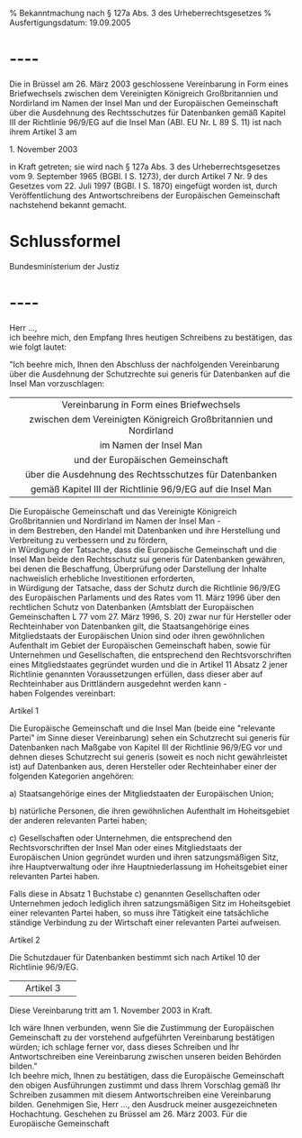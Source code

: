 % Bekanntmachung nach § 127a Abs. 3 des Urheberrechtsgesetzes
% Ausfertigungsdatum: 19.09.2005
 
# ----

Die in Brüssel am 26. März 2003 geschlossene Vereinbarung in Form eines Briefwechsels zwischen dem Vereinigten Königreich Großbritannien und Nordirland im Namen der Insel Man und der Europäischen Gemeinschaft über die Ausdehnung des Rechtsschutzes für Datenbanken gemäß Kapitel III der Richtlinie 96/9/EG auf die Insel Man (ABl. EU Nr. L 89 S. 11) ist nach ihrem Artikel 3 am

  
  
  
  
  
1\. November 2003

in Kraft getreten; sie wird nach § 127a Abs. 3 des Urheberrechtsgesetzes vom 9. September 1965 (BGBl. I S. 1273), der durch Artikel 7 Nr. 9 des Gesetzes vom 22. Juli 1997 (BGBl. I S. 1870) eingefügt worden ist, durch Veröffentlichung des Antwortschreibens der Europäischen Gemeinschaft nachstehend bekannt gemacht.

# Schlussformel

Bundesministerium der Justiz

# ----

Herr ...,  
ich beehre mich, den Empfang Ihres heutigen Schreibens zu bestätigen, das wie folgt lautet:

  
"Ich beehre mich, Ihnen den Abschluss der nachfolgenden Vereinbarung über die Ausdehnung der Schutzrechte sui generis für Datenbanken auf die Insel Man vorzuschlagen:

  

|                                                                   |
|:-----------------------------------------------------------------:|
|             Vereinbarung in Form eines Briefwechsels              |
| zwischen dem Vereinigten Königreich Großbritannien und Nordirland |
|                      im Namen der Insel Man                       |
|                 und der Europäischen Gemeinschaft                 |
|      über die Ausdehnung des Rechtsschutzes für Datenbanken       |
|    gemäß Kapitel III der Richtlinie 96/9/EG auf die Insel Man     |

  
Die Europäische Gemeinschaft und das Vereinigte Königreich Großbritannien und Nordirland im Namen der Insel Man -  
in dem Bestreben, den Handel mit Datenbanken und ihre Herstellung und Verbreitung zu verbessern und zu fördern,  
in Würdigung der Tatsache, dass die Europäische Gemeinschaft und die Insel Man beide den Rechtsschutz sui generis für Datenbanken gewähren, bei denen die Beschaffung, Überprüfung oder Darstellung der Inhalte nachweislich erhebliche Investitionen erforderten,  
in Würdigung der Tatsache, dass der Schutz durch die Richtlinie 96/9/EG des Europäischen Parlaments und des Rates vom 11. März 1996 über den rechtlichen Schutz von Datenbanken (Amtsblatt der Europäischen Gemeinschaften L 77 vom 27. März 1996, S. 20) zwar nur für Hersteller oder Rechteinhaber von Datenbanken gilt, die Staatsangehörige eines Mitgliedstaats der Europäischen Union sind oder ihren gewöhnlichen Aufenthalt im Gebiet der Europäischen Gemeinschaft haben, sowie für Unternehmen und Gesellschaften, die entsprechend den Rechtsvorschriften eines Mitgliedstaates gegründet wurden und die in Artikel 11 Absatz 2 jener Richtlinie genannten Voraussetzungen erfüllen, dass dieser aber auf Rechteinhaber aus Drittländern ausgedehnt werden kann -  
haben Folgendes vereinbart:  
  

Artikel 1

  
Die Europäische Gemeinschaft und die Insel Man (beide eine "relevante Partei" im Sinne dieser Vereinbarung) sehen ein Schutzrecht sui generis für Datenbanken nach Maßgabe von Kapitel III der Richtlinie 96/9/EG vor und dehnen dieses Schutzrecht sui generis (soweit es noch nicht gewährleistet ist) auf Datenbanken aus, deren Hersteller oder Rechteinhaber einer der folgenden Kategorien angehören:

a) Staatsangehörige eines der Mitgliedstaaten der Europäischen Union;

b) natürliche Personen, die ihren gewöhnlichen Aufenthalt im Hoheitsgebiet der anderen relevanten Partei haben;

c) Gesellschaften oder Unternehmen, die entsprechend den Rechtsvorschriften der Insel Man oder eines Mitgliedstaats der Europäischen Union gegründet wurden und ihren satzungsmäßigen Sitz, ihre Hauptverwaltung oder ihre Hauptniederlassung im Hoheitsgebiet einer relevanten Partei haben.

Falls diese in Absatz 1 Buchstabe c) genannten Gesellschaften oder Unternehmen jedoch lediglich ihren satzungsmäßigen Sitz im Hoheitsgebiet einer relevanten Partei haben, so muss ihre Tätigkeit eine tatsächliche ständige Verbindung zu der Wirtschaft einer relevanten Partei aufweisen.   

Artikel 2

  
Die Schutzdauer für Datenbanken bestimmt sich nach Artikel 10 der Richtlinie 96/9/EG.   

|     |           |     |
|:---:|:---------:|:---:|
|     | Artikel 3 |     |

  
Diese Vereinbarung tritt am 1. November 2003 in Kraft.

Ich wäre Ihnen verbunden, wenn Sie die Zustimmung der Europäischen Gemeinschaft zu der vorstehend aufgeführten Vereinbarung bestätigen würden; ich schlage ferner vor, dass dieses Schreiben und Ihr Antwortschreiben eine Vereinbarung zwischen unseren beiden Behörden bilden."  
Ich beehre mich, Ihnen zu bestätigen, dass die Europäische Gemeinschaft den obigen Ausführungen zustimmt und dass Ihrem Vorschlag gemäß Ihr Schreiben zusammen mit diesem Antwortschreiben eine Vereinbarung bilden. Genehmigen Sie, Herr ..., den Ausdruck meiner ausgezeichneten Hochachtung. Geschehen zu Brüssel am 26. März 2003. Für die Europäische Gemeinschaft
